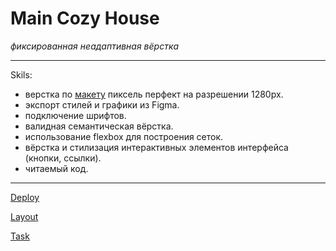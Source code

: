 # Main Cozy House 

_фиксированная неадаптивная вёрстка_ 

****************************

Skils:

 * верстка по [макету](https://www.figma.com/file/Vsb85IeXaJ6vbbTji28ZEU/CozyHouse?node-id=94%3A43&t=5VXjPyS6zw7zYWiO-0) пиксель перфект на разрешении 1280px.
 * экспорт стилей и графики из Figma.
 * подключение шрифтов.
 * валидная семантическая вёрстка.
 * использование flexbox для построения сеток.
 * вёрстка и стилизация интерактивных элементов интерфейса (кнопки, ссылки).
 * читаемый код.



***************************

[Deploy](https://idzanamimao.github.io/Cozy_House/)

[Layout](https://www.figma.com/file/Vsb85IeXaJ6vbbTji28ZEU/CozyHouse?node-id=94%3A43&t=5VXjPyS6zw7zYWiO-0)

[Task](https://gist.github.com/lnmsv/cc2fd5e7d5ade1118919f7ba272d3907)
